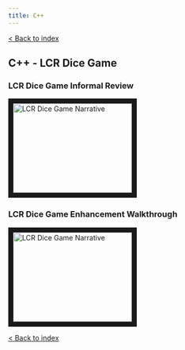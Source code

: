```yaml
---
title: C++
---
```

[< Back to index](index.md)
 
 ## C++ - LCR Dice Game
 
### LCR Dice Game Informal Review  
<a href="http://www.youtube.com/watch?feature=player_embedded&v=ypwquhHScjg
" target="_blank"><img src="http://img.youtube.com/vi/ypwquhHScjg/0.jpg" 
alt="LCR Dice Game Narrative" width="240" height="180" border="10" /></a>
  
### LCR Dice Game Enhancement Walkthrough
<a href="http://www.youtube.com/watch?feature=player_embedded&v=lojidoW1azU
" target="_blank"><img src="http://img.youtube.com/vi/lojidoW1azU/0.jpg" 
alt="LCR Dice Game Narrative" width="240" height="180" border="10" /></a>
  
[< Back to index](index.md)
